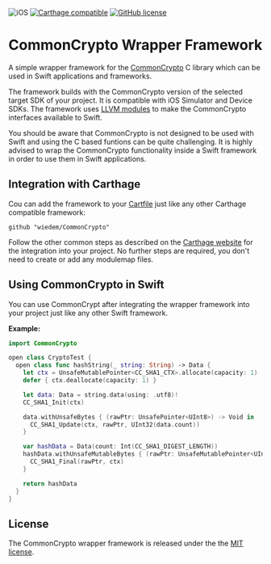 ![iOS](https://img.shields.io/badge/os-iOS-green.svg?style=flat)
[![Carthage compatible](https://img.shields.io/badge/Carthage-compatible-4BC51D.svg?style=flat)](https://github.com/Carthage/Carthage)
[![GitHub license](https://img.shields.io/badge/license-MIT-lightgrey.svg)](LICENSE.txt)

# CommonCrypto Wrapper Framework
A simple wrapper framework for the [CommonCrypto][CommonCrypto-Source] C library which can be used in Swift applications and frameworks.

The framework builds with the CommonCrypto version of the selected target SDK of your project. It is compatible with iOS Simulator and Device SDKs.
The framework uses [LLVM modules][LLVM-Modules] to make the CommonCrypto interfaces available to Swift.


You should be aware that CommonCrypto is not designed to be used with Swift and using the C based funtions can be quite challenging. It is highly advised to wrap the CommonCrypto functionality inside a Swift framework in order to use them in Swift applications.


## Integration with Carthage
Cou can add the framework to your [Cartfile][Carthage-Cartfile] just like any other Carthage compatible framework:
```
github "wiedem/CommonCrypto"
```

Follow the other common steps as described on the [Carthage website][Carthage] for the integration into your project.
No further steps are required, you don't need to create or add any modulemap files.


## Using CommonCrypto in Swift
You can use CommonCrypt after integrating the wrapper framework into your project just like any other Swift framework.

**Example:**
```Swift
import CommonCrypto

open class CryptoTest {
  open class func hashString(_ string: String) -> Data {
    let ctx = UnsafeMutablePointer<CC_SHA1_CTX>.allocate(capacity: 1)
    defer { ctx.deallocate(capacity: 1) }

    let data: Data = string.data(using: .utf8)!
    CC_SHA1_Init(ctx)

    data.withUnsafeBytes { (rawPtr: UnsafePointer<UInt8>) -> Void in
      CC_SHA1_Update(ctx, rawPtr, UInt32(data.count))
    }

    var hashData = Data(count: Int(CC_SHA1_DIGEST_LENGTH))
    hashData.withUnsafeMutableBytes { (rawPtr: UnsafeMutablePointer<UInt8>) -> Void in
      CC_SHA1_Final(rawPtr, ctx)
    }

    return hashData
  }
}
```


## License
The CommonCrypto wrapper framework is released under the the [MIT license](LICENSE.txt).


[CommonCrypto-Source]: https://opensource.apple.com/source/CommonCrypto/ "CommonCrypto Sources"
[Security-Apple-Developer]: https://developer.apple.com/security/ "Security - Appler Developer"
[LLVM-Modules]: http://clang.llvm.org/docs/Modules.html "LLVM - Modules"
[Carthage]: https://github.com/Carthage/Carthage "Carthage"
[Carthage-Cartfile]: https://github.com/Carthage/Carthage/blob/master/Documentation/Artifacts.md#cartfile "Carthage - Cartfile"
